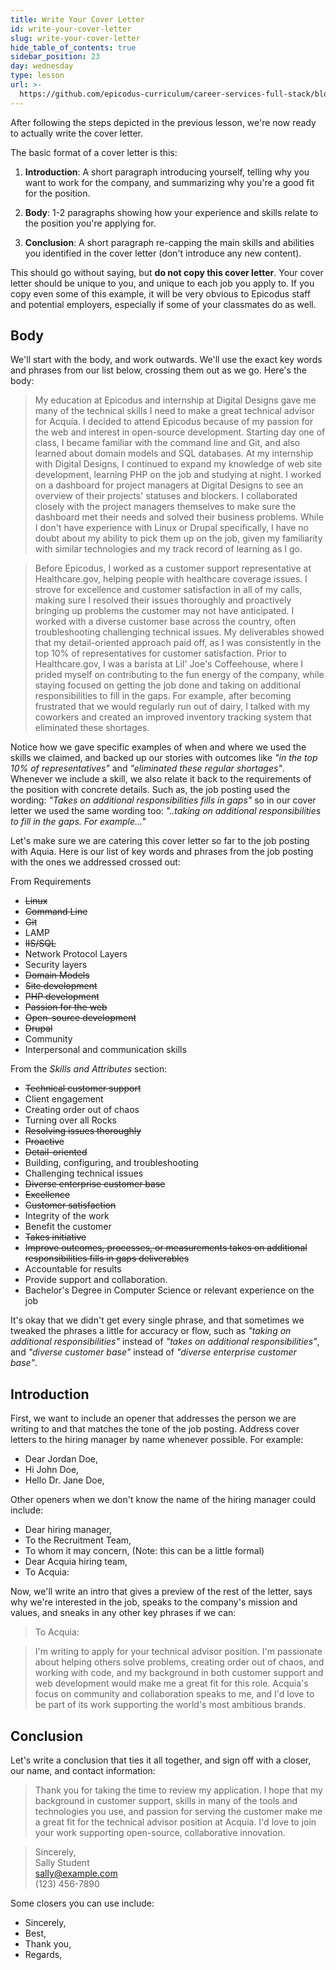 ```yaml
---
title: Write Your Cover Letter
id: write-your-cover-letter
slug: write-your-cover-letter
hide_table_of_contents: true
sidebar_position: 23
day: wednesday
type: lesson
url: >-
  https://github.com/epicodus-curriculum/career-services-full-stack/blob/main/1_write_your_cover_letter.md
---
```


After following the steps depicted in the previous lesson, we're now ready to actually write the cover letter.

The basic format of a cover letter is this:

1. **Introduction**: A short paragraph introducing yourself, telling why you want to work for the company, and summarizing why you're a good fit for the position.

2. **Body**: 1-2 paragraphs showing how your experience and skills relate to the position you're applying for.

3. **Conclusion**: A short paragraph re-capping the main skills and abilities you identified in the cover letter (don't introduce any new content).

This should go without saying, but **do not copy this cover letter**. Your cover letter should be unique to you, and unique to each job you apply to. If you copy even some of this example, it will be very obvious to Epicodus staff and potential employers, especially if some of your classmates do as well.

## Body

We'll start with the body, and work outwards. We'll use the exact key words and phrases from our list below, crossing them out as we go. Here's the body:

> My education at Epicodus and internship at Digital Designs gave me many of the technical skills I need to make a great technical advisor for Acquia. I decided to attend Epicodus because of my passion for the web and interest in open-source development. Starting day one of class, I became familiar with the command line and Git, and also learned about domain models and SQL databases. At my internship with Digital Designs, I continued to expand my knowledge of web site development, learning PHP on the job and studying at night. I worked on a dashboard for project managers at Digital Designs to see an overview of their projects' statuses and blockers. I collaborated closely with the project managers themselves to make sure the dashboard met their needs and solved their business problems. While I don't have experience with Linux or Drupal specifically, I have no doubt about my ability to pick them up on the job, given my familiarity with similar technologies and my track record of learning as I go.

> Before Epicodus, I worked as a customer support representative at Healthcare.gov, helping people with healthcare coverage issues. I strove for excellence and customer satisfaction in all of my calls, making sure I resolved their issues thoroughly and proactively bringing up problems the customer may not have anticipated. I worked with a diverse customer base across the country, often troubleshooting challenging technical issues. My deliverables showed that my detail-oriented approach paid off, as I was consistently in the top 10% of representatives for customer satisfaction. Prior to Healthcare.gov, I was a barista at Lil' Joe's Coffeehouse, where I prided myself on contributing to the fun energy of the company, while staying focused on getting the job done and taking on additional responsibilities to fill in the gaps. For example, after becoming frustrated that we would regularly run out of dairy, I talked with my coworkers and created an improved inventory tracking system that eliminated these shortages.

Notice how we gave specific examples of when and where we used the skills we claimed, and backed up our stories with outcomes like _"in the top 10% of representatives"_ and _"eliminated these regular shortages"_. Whenever we include a skill, we also relate it back to the requirements of the position with concrete details. Such as, the job posting used the wording: _"Takes on additional responsibilities fills in gaps"_ so in our cover letter we used the same wording too: _"..taking on additional responsibilities to fill in the gaps. For example..."_

Let's make sure we are catering this cover letter so far to the job posting with Aquia. Here is our list of key words and phrases from the job posting with the ones we addressed crossed out:

From Requirements

- <s>Linux</s>
- <s>Command Line</s>
- <s>Git</s>
- LAMP
- <s>IIS/SQL</s>
- Network Protocol Layers
- Security layers
- <s>Domain Models</s>
- <s>Site development</s>
- <s>PHP development</s>
- <s>Passion for the web</s>
- <s>Open-source development</s>
- <s>Drupal</s>
- Community
- Interpersonal and communication skills

From the _Skills and Attributes_ section:

- <s>Technical customer support</s>
- Client engagement
- Creating order out of chaos
- Turning over all Rocks
- <s>Resolving issues thoroughly</s>
- <s>Proactive</s>
- <s>Detail-oriented</s>
- Building, configuring, and troubleshooting
- Challenging technical issues
- <s>Diverse enterprise customer base</s>
- <s>Excellence</s>
- <s>Customer satisfaction</s>
- Integrity of the work
- Benefit the customer
- <s>Takes initiative</s>
- <s>Improve outcomes, processes, or measurements takes on additional responsibilities fills in gaps deliverables</s>
- Accountable for results
- Provide support and collaboration.
- Bachelor's Degree in Computer Science or relevant experience on the job

It's okay that we didn't get every single phrase, and that sometimes we tweaked the phrases a little for accuracy or flow, such as _"taking on additional responsibilities"_ instead of _"takes on additional responsibilities"_, and _"diverse customer base"_ instead of _"diverse enterprise customer base"_.

## Introduction

First, we want to include an opener that addresses the person we are writing to and that matches the tone of the job posting. Address cover letters to the hiring manager by name whenever possible. For example: 

* Dear Jordan Doe,
* Hi John Doe,
* Hello Dr. Jane Doe,

Other openers when we don't know the name of the hiring manager could include: 

* Dear hiring manager,
* To the Recruitment Team,
* To whom it may concern, (Note: this can be a little formal)
* Dear Acquia hiring team,
* To Acquia:

Now, we'll write an intro that gives a preview of the rest of the letter, says why we're interested in the job, speaks to the company's mission and values, and sneaks in any other key phrases if we can:

> To Acquia:

> I'm writing to apply for your technical advisor position. I'm passionate about helping others solve problems, creating order out of chaos, and working with code, and my background in both customer support and web development would make me a great fit for this role. Acquia's focus on community and collaboration speaks to me, and I'd love to be part of its work supporting the world's most ambitious brands.

## Conclusion

Let's write a conclusion that ties it all together, and sign off with a closer, our name, and contact information:

> Thank you for taking the time to review my application. I hope that my background in customer support, skills in many of the tools and technologies you use, and passion for serving the customer make me a great fit for the technical advisor position at Acquia. I'd love to join your work supporting open-source, collaborative innovation.

> Sincerely,  
> Sally Student  
> sally@example.com  
> (123) 456-7890

Some closers you can use include:

* Sincerely, 
* Best, 
* Thank you, 
* Regards, 
